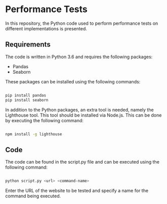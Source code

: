 
# Performance Tests

In this repository, the Python code used to perform performance tests on different implementations is presented.
## Requirements

The code is written in Python 3.6 and requires the following packages:
- Pandas
- Seaborn

These packages can be installed using the following commands:

```bash

pip install pandas
pip install seaborn
```
In addition to the Python packages, an extra tool is needed, namely the Lighthouse tool. This tool should be installed via Node.js. This can be done by executing the following command:

```bash

npm install -g lighthouse
```
## Code

The code can be found in the script.py file and can be executed using the following command:

```bash

python script.py <url> <command-name>
```
Enter the URL of the website to be tested and specify a name for the command being executed.
